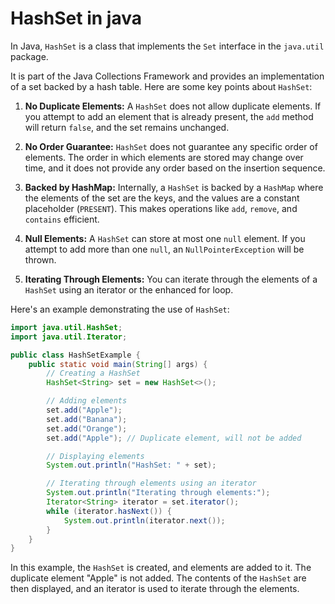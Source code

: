 # HashSet in java
In Java, `HashSet` is a class that implements the `Set` interface in the `java.util` package. 

It is part of the Java Collections Framework and provides an implementation of a set backed by a hash table. Here are some key points about `HashSet`:

1. **No Duplicate Elements:**
   A `HashSet` does not allow duplicate elements. If you attempt to add an element that is already present, the `add` method will return `false`, and the set remains unchanged.

2. **No Order Guarantee:**
   `HashSet` does not guarantee any specific order of elements. The order in which elements are stored may change over time, and it does not provide any order based on the insertion sequence.

3. **Backed by HashMap:**
   Internally, a `HashSet` is backed by a `HashMap` where the elements of the set are the keys, and the values are a constant placeholder (`PRESENT`). This makes operations like `add`, `remove`, and `contains` efficient.

4. **Null Elements:**
   A `HashSet` can store at most one `null` element. If you attempt to add more than one `null`, an `NullPointerException` will be thrown.

5. **Iterating Through Elements:**
   You can iterate through the elements of a `HashSet` using an iterator or the enhanced for loop.

Here's an example demonstrating the use of `HashSet`:

```java
import java.util.HashSet;
import java.util.Iterator;

public class HashSetExample {
    public static void main(String[] args) {
        // Creating a HashSet
        HashSet<String> set = new HashSet<>();

        // Adding elements
        set.add("Apple");
        set.add("Banana");
        set.add("Orange");
        set.add("Apple"); // Duplicate element, will not be added

        // Displaying elements
        System.out.println("HashSet: " + set);

        // Iterating through elements using an iterator
        System.out.println("Iterating through elements:");
        Iterator<String> iterator = set.iterator();
        while (iterator.hasNext()) {
            System.out.println(iterator.next());
        }
    }
}
```

In this example, the `HashSet` is created, and elements are added to it. The duplicate element "Apple" is not added. The contents of the `HashSet` are then displayed, and an iterator is used to iterate through the elements.